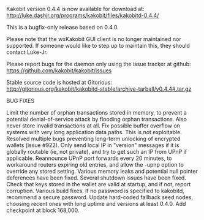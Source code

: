 Kakobit version 0.4.4 is now available for download at:
http://luke.dashjr.org/programs/kakobit/files/kakobitd-0.4.4/

This is a bugfix-only release based on 0.4.0.

Please note that the wxKakobit GUI client is no longer maintained nor supported. If someone would like to step up to maintain this, they should contact Luke-Jr.

Please report bugs for the daemon only using the issue tracker at github:
https://github.com/kakobit/kakobit/issues

Stable source code is hosted at Gitorious:
http://gitorious.org/kakobit/kakobitd-stable/archive-tarball/v0.4.4#.tar.gz

BUG FIXES

Limit the number of orphan transactions stored in memory, to prevent a potential denial-of-service attack by flooding orphan transactions. Also never store invalid transactions at all.
Fix possible buffer overflow on systems with very long application data paths. This is not exploitable.
Resolved multiple bugs preventing long-term unlocking of encrypted wallets (issue #922).
Only send local IP in "version" messages if it is globally routable (ie, not private), and try to get such an IP from UPnP if applicable.
Reannounce UPnP port forwards every 20 minutes, to workaround routers expiring old entries, and allow the -upnp option to override any stored setting.
Various memory leaks and potential null pointer deferences have been
fixed.
Several shutdown issues have been fixed.
Check that keys stored in the wallet are valid at startup, and if not,
report corruption.
Various build fixes.
If no password is specified to kakobitd, recommend a secure password.
Update hard-coded fallback seed nodes, choosing recent ones with long uptime and versions at least 0.4.0.
Add checkpoint at block 168,000.

